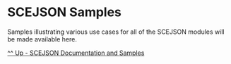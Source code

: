 # SCEJSON Samples

Samples illustrating various use cases for all of the SCEJSON modules will be made available here.

[^^ Up - SCEJSON Documentation and Samples](../README.md)
